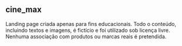 ## cine_max
Landing page criada apenas para fins educacionais. Todo o conteúdo, incluindo textos e imagens, é fictício e foi utilizado sob licença livre. Nenhuma associação com produtos ou marcas reais é pretendida.